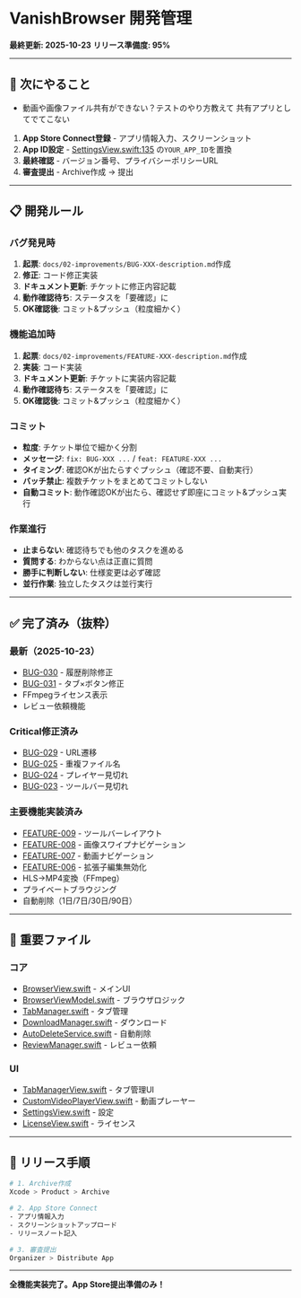 # VanishBrowser 開発管理

**最終更新: 2025-10-23**
**リリース準備度: 95%**

---

## 🚀 次にやること

- 動画や画像ファイル共有ができない？テストのやり方教えて
    共有アプリとしてでてこない



1. **App Store Connect登録** - アプリ情報入力、スクリーンショット
2. **App ID設定** - [SettingsView.swift:135](VanishBrowser/VanishBrowser/Views/SettingsView.swift#L135) の`YOUR_APP_ID`を置換
3. **最終確認** - バージョン番号、プライバシーポリシーURL
4. **審査提出** - Archive作成 → 提出

---

## 📋 開発ルール

### バグ発見時
1. **起票**: `docs/02-improvements/BUG-XXX-description.md`作成
2. **修正**: コード修正実装
3. **ドキュメント更新**: チケットに修正内容記載
4. **動作確認待ち**: ステータスを「要確認」に
5. **OK確認後**: コミット&プッシュ（粒度細かく）

### 機能追加時
1. **起票**: `docs/02-improvements/FEATURE-XXX-description.md`作成
2. **実装**: コード実装
3. **ドキュメント更新**: チケットに実装内容記載
4. **動作確認待ち**: ステータスを「要確認」に
5. **OK確認後**: コミット&プッシュ（粒度細かく）

### コミット
- **粒度**: チケット単位で細かく分割
- **メッセージ**: `fix: BUG-XXX ...` / `feat: FEATURE-XXX ...`
- **タイミング**: 確認OKが出たらすぐプッシュ（確認不要、自動実行）
- **バッチ禁止**: 複数チケットをまとめてコミットしない
- **自動コミット**: 動作確認OKが出たら、確認せず即座にコミット&プッシュ実行

### 作業進行
- **止まらない**: 確認待ちでも他のタスクを進める
- **質問する**: わからない点は正直に質問
- **勝手に判断しない**: 仕様変更は必ず確認
- **並行作業**: 独立したタスクは並行実行

---

## ✅ 完了済み（抜粋）

### 最新（2025-10-23）
- [BUG-030](docs/02-improvements/BUG-030-history-not-deleted-in-settings.md) - 履歴削除修正
- [BUG-031](docs/02-improvements/BUG-031-tab-close-button-not-working.md) - タブ×ボタン修正
- FFmpegライセンス表示
- レビュー依頼機能

### Critical修正済み
- [BUG-029](docs/02-improvements/BUG-029-url-navigation-not-working.md) - URL遷移
- [BUG-025](docs/02-improvements/BUG-025-duplicate-filename-overwrite.md) - 重複ファイル名
- [BUG-024](docs/02-improvements/BUG-024-custom-player-cutoff-iphone16.md) - プレイヤー見切れ
- [BUG-023](docs/02-improvements/BUG-023-toolbar-cutoff-iphone16.md) - ツールバー見切れ

### 主要機能実装済み
- [FEATURE-009](docs/02-improvements/FEATURE-009-toolbar-layout-redesign.md) - ツールバーレイアウト
- [FEATURE-008](docs/02-improvements/FEATURE-008-image-swipe-navigation.md) - 画像スワイプナビゲーション
- [FEATURE-007](docs/02-improvements/FEATURE-007-video-navigation-controls.md) - 動画ナビゲーション
- [FEATURE-006](docs/02-improvements/FEATURE-006-disable-extension-edit.md) - 拡張子編集無効化
- HLS→MP4変換（FFmpeg）
- プライベートブラウジング
- 自動削除（1日/7日/30日/90日）

---

## 🔧 重要ファイル

### コア
- [BrowserView.swift](VanishBrowser/VanishBrowser/Views/BrowserView.swift) - メインUI
- [BrowserViewModel.swift](VanishBrowser/VanishBrowser/ViewModels/BrowserViewModel.swift) - ブラウザロジック
- [TabManager.swift](VanishBrowser/VanishBrowser/ViewModels/TabManager.swift) - タブ管理
- [DownloadManager.swift](VanishBrowser/VanishBrowser/Services/DownloadManager.swift) - ダウンロード
- [AutoDeleteService.swift](VanishBrowser/VanishBrowser/Services/AutoDeleteService.swift) - 自動削除
- [ReviewManager.swift](VanishBrowser/VanishBrowser/Services/ReviewManager.swift) - レビュー依頼

### UI
- [TabManagerView.swift](VanishBrowser/VanishBrowser/Views/TabManagerView.swift) - タブ管理UI
- [CustomVideoPlayerView.swift](VanishBrowser/VanishBrowser/Views/CustomVideoPlayerView.swift) - 動画プレーヤー
- [SettingsView.swift](VanishBrowser/VanishBrowser/Views/SettingsView.swift) - 設定
- [LicenseView.swift](VanishBrowser/VanishBrowser/Views/LicenseView.swift) - ライセンス

---

## 🚀 リリース手順

```bash
# 1. Archive作成
Xcode > Product > Archive

# 2. App Store Connect
- アプリ情報入力
- スクリーンショットアップロード
- リリースノート記入

# 3. 審査提出
Organizer > Distribute App
```

---

**全機能実装完了。App Store提出準備のみ！**
